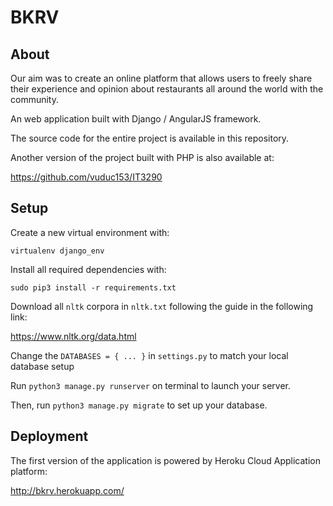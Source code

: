 # BKRV

## About
Our aim was to create an online platform that allows users to freely share their experience and opinion about restaurants all around the world with the community.

An web application built with Django / AngularJS framework.

The source code for the entire project is available in this repository. 

Another version of the project built with PHP is also available at:

https://github.com/vuduc153/IT3290

## Setup
Create a new virtual environment with:
```
virtualenv django_env
```
Install all required dependencies with:
```
sudo pip3 install -r requirements.txt
```
Download all ```nltk``` corpora in ```nltk.txt``` following the guide in the following link:

https://www.nltk.org/data.html

Change the `DATABASES = { ... }` in ```settings.py``` to match your local database setup

Run ```python3 manage.py runserver``` on terminal to launch your server.

Then, run ```python3 manage.py migrate``` to set up your database.

## Deployment
The first version of the application is powered by Heroku Cloud Application platform:

http://bkrv.herokuapp.com/
